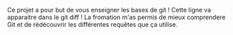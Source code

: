 Ce projet a pour but de vous enseigner les bases de git !
Cette ligne va apparaitre dans le git diff !
La fromation m'as permis de mieux comprendere Git et de rédécouvrir les différentes requêtes que ça utilise.
